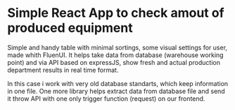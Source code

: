 # Simple React App to check amout of produced equipment

Simple and handy table with minimal sortings, some visual settings for user, made whith FluenUI. It helps take data from database (warehouse working point) and via API based on expressJS, show fresh and actual production department results in real time format.

In this case i work with very old database standarts, which keep information in one file. One more library helps extract data from database file and send it throw API with one only trigger function (request) on our frontend.

